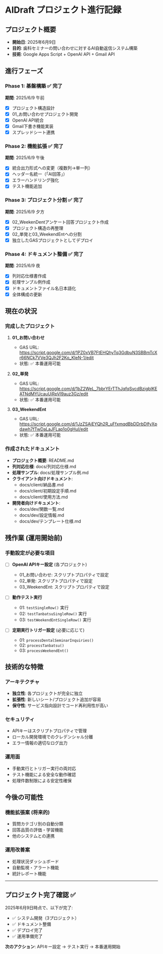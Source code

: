 # AIDraft プロジェクト進行記録

## プロジェクト概要
- **開始日**: 2025年6月9日
- **目的**: 歯科セミナーの問い合わせに対するAI自動返信システム構築
- **技術**: Google Apps Script + OpenAI API + Gmail API

## 進行フェーズ

### Phase 1: 基盤構築 ✅ 完了
**期間**: 2025/6/9 午前
- [x] プロジェクト構造設計
- [x] 01_お問い合わせプロジェクト開発
- [x] OpenAI API統合
- [x] Gmail下書き機能実装
- [x] スプレッドシート連携

### Phase 2: 機能拡張 ✅ 完了
**期間**: 2025/6/9 午後
- [x] 統合出力形式への変更（複数列→単一列）
- [x] ヘッダー名統一（「AI回答」）
- [x] エラーハンドリング強化
- [x] テスト機能追加

### Phase 3: プロジェクト分割 ✅ 完了
**期間**: 2025/6/9 夕方
- [x] 02_WeekenDentアンケート回答プロジェクト作成
- [x] プロジェクト構造の再整理
- [x] 02_単発と03_WeekendEntへの分割
- [x] 独立したGASプロジェクトとしてデプロイ

### Phase 4: ドキュメント整備 ✅ 完了
**期間**: 2025/6/9 夜
- [x] 列対応仕様書作成
- [x] 処理サンプル例作成
- [x] ドキュメントファイル名日本語化
- [x] 全体構成の更新

## 現在の状況

### 完成したプロジェクト
1. **01_お問い合わせ** 
   - GAS URL: https://script.google.com/d/1PZ0xVB7FtEHQhyTq3GdbuN3SBBmTcXr66NCk7VVe3QJh2F2Ko_KIeN-1/edit
   - 状態: ✅ 本番運用可能

2. **02_単発**
   - GAS URL: https://script.google.com/d/1bZ2WeL_7bbrYErTThJqfqSvcdBzigbIKEATNdMYUcauUiRpVl9auz3Gz/edit
   - 状態: ✅ 本番運用可能

3. **03_WeekendEnt**
   - GAS URL: https://script.google.com/d/1JzZSAiEYQh2R_uFfxmqdBbDDrbDlfyXpdawh7fTwDaLaJFLap1o0gHul/edit
   - 状態: ✅ 本番運用可能

### 作成されたドキュメント
- **プロジェクト概要**: README.md
- **列対応仕様**: docs/列対応仕様.md
- **処理サンプル**: docs/処理サンプル例.md
- **クライアント向けドキュメント**:
  - docs/client/納品書.md
  - docs/client/初期設定手順.md
  - docs/client/使用方法.md
- **開発者向けドキュメント**:
  - docs/dev/関数一覧.md
  - docs/dev/設定情報.md
  - docs/dev/テンプレート仕様.md

## 残作業 (運用開始前)

### 手動設定が必要な項目
- [ ] **OpenAI APIキー設定** (各プロジェクト)
  - 01_お問い合わせ: スクリプトプロパティで設定
  - 02_単発: スクリプトプロパティで設定  
  - 03_WeekendEnt: スクリプトプロパティで設定

- [ ] **動作テスト実行**
  - 01: `testSingleRow()` 実行
  - 02: `testTanbatsuSingleRow()` 実行
  - 03: `testWeekendEntSingleRow()` 実行

- [ ] **定期実行トリガー設定** (必要に応じて)
  - 01: `processDentalSeminarInquiries()` 
  - 02: `processTanbatsu()`
  - 03: `processWeekendEnt()`

## 技術的な特徴

### アーキテクチャ
- **独立性**: 各プロジェクトが完全に独立
- **拡張性**: 新しいシート/プロジェクト追加が容易
- **保守性**: サービス指向設計でコード再利用性が高い

### セキュリティ
- APIキーはスクリプトプロパティで管理
- ローカル開発環境でのクレデンシャル分離
- エラー情報の適切なログ出力

### 運用面
- 手動実行とトリガー実行の両対応
- テスト機能による安全な動作確認
- 処理件数制限による安定性確保

## 今後の可能性

### 機能拡張案 (将来的)
- 質問カテゴリ別の自動分類
- 回答品質の評価・学習機能
- 他のシステムとの連携

### 運用改善案
- 処理状況ダッシュボード
- 自動監視・アラート機能
- 統計レポート機能

---

## プロジェクト完了確認 ✅

2025年6月9日時点で、以下が完了:
- ✅ システム開発（3プロジェクト）
- ✅ ドキュメント整備
- ✅ デプロイ完了
- ✅ 運用準備完了

**次のアクション**: APIキー設定 → テスト実行 → 本番運用開始